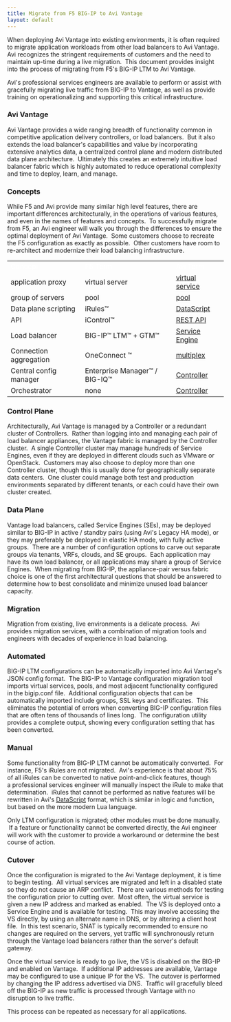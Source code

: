 ```yaml
---
title: Migrate from F5 BIG-IP to Avi Vantage
layout: default
---
```

When deploying Avi Vantage into existing environments, it is often required to migrate application workloads from other load balancers to Avi Vantage.  Avi recognizes the stringent requirements of customers and the need to maintain up-time during a live migration.  This document provides insight into the process of migrating from F5's BIG-IP LTM to Avi Vantage.

Avi's professional services engineers are available to perform or assist with gracefully migrating live traffic from BIG-IP to Vantage, as well as provide training on operationalizing and supporting this critical infrastructure.

### Avi Vantage

Avi Vantage provides a wide ranging breadth of functionality common in competitive application delivery controllers, or load balancers.  But it also extends the load balancer's capabilities and value by incorporating extensive analytics data, a centralized control plane and modern distributed data plane architecture.  Ultimately this creates an extremely intuitive load balancer fabric which is highly automated to reduce operational complexity and time to deploy, learn, and manage.

### Concepts

While F5 and Avi provide many similar high level features, there are important differences architecturally, in the operations of various features, and even in the names of features and concepts.  To successfully migrate from F5, an Avi engineer will walk you through the differences to ensure the optimal deployment of Avi Vantage.  Some customers choose to recreate the F5 configuration as exactly as possible.  Other customers have room to re-architect and modernize their load balancing infrastructure.

<table class=" table table-bordered table-hover">  
<tbody>          
<tr>    
<td><span style="color: white; font-size: medium;">Concept</span></td>
<td><span style="color: white; font-size: medium;">F5 Term</span></td>
<td><span style="color: white; font-size: medium;">Avi Term</span></td>
</tr>
<tr>    
<td>application proxy</td>
<td>virtual server</td>
<td><a href="/docs/architectural-overview/applications/virtual-services/create-virtual-service/">virtual service</a></td>
</tr>
<tr>    
<td>group of servers</td>
<td>pool</td>
<td><a href="/docs/architectural-overview/applications/pools/">pool</a></td>
</tr>
<tr>    
<td>Data plane scripting</td>
<td>iRules™</td>
<td><a href="/docs/datascript-guide/">DataScript</a></td>
</tr>
<tr>    
<td>API</td>
<td>iControl™</td>
<td><a href="/docs/latest/api-guide/overview.html">REST API</a></td>
</tr>
<tr>    
<td>Load balancer</td>
<td>BIG-IP™ LTM™ + GTM™</td>
<td><a href="/docs/architectural-overview/">Service Engine</a></td>
</tr>
<tr>    
<td>Connection aggregation</td>
<td>OneConnect ™</td>
<td><a href="/connection-multiplex/">multiplex</a></td>
</tr>
<tr>    
<td>Central config manager</td>
<td>Enterprise Manager™ / BIG-IQ™</td>
<td><a href="/docs/architectural-overview/">Controller</a></td>
</tr>
<tr>    
<td>Orchestrator</td>
<td>none</td>
<td><a href="/docs/architectural-overview/">Controller</a></td>
</tr>
</tbody>
</table> 

### Control Plane

Architecturally, Avi Vantage is managed by a Controller or a redundant cluster of Controllers.  Rather than logging into and managing each pair of load balancer appliances, the Vantage fabric is managed by the Controller cluster.  A single Controller cluster may manage hundreds of Service Engines, even if they are deployed in different clouds such as VMware or OpenStack.  Customers may also choose to deploy more than one Controller cluster, though this is usually done for geographically separate data centers.  One cluster could manage both test and production environments separated by different tenants, or each could have their own cluster created.

### Data Plane

Vantage load balancers, called Service Engines (SEs), may be deployed similar to BIG-IP in active / standby pairs (using Avi's Legacy HA mode), or they may preferably be deployed in elastic HA mode, with fully active groups.  There are a number of configuration options to carve out separate groups via tenants, VRFs, clouds, and SE groups.  Each application may have its own load balancer, or all applications may share a group of Service Engines.  When migrating from BIG-IP, the appliance-pair versus fabric choice is one of the first architectural questions that should be answered to determine how to best consolidate and minimize unused load balancer capacity.

### Migration

Migration from existing, live environments is a delicate process.  Avi provides migration services, with a combination of migration tools and engineers with decades of experience in load balancing.

### Automated

BIG-IP LTM configurations can be automatically imported into Avi Vantage's JSON config format.  The BIG-IP to Vantage configuration migration tool imports virtual services, pools, and most adjacent functionality configured in the bigip.conf file.  Additional configuration objects that can be automatically imported include groups, SSL keys and certificates.  This eliminates the potential of errors when converting BIG-IP configuration files that are often tens of thousands of lines long.  The configuration utility provides a complete output, showing every configuration setting that has been converted.

### Manual

Some functionality from BIG-IP LTM cannot be automatically converted.  For instance, F5's iRules are not migrated.  Avi's experience is that about 75% of all iRules can be converted to native point-and-click features, though a professional services engineer will manually inspect the iRule to make that determination.  iRules that cannot be performed as native features will be rewritten in Avi's <a href="/docs/datascript-guide/">DataScript</a> format, which is similar in logic and function, but based on the more modern Lua language.

Only LTM configuration is migrated; other modules must be done manually.  If a feature or functionality cannot be converted directly, the Avi engineer will work with the customer to provide a workaround or determine the best course of action.

### Cutover

Once the configuration is migrated to the Avi Vantage deployment, it is time to begin testing.  All virtual services are migrated and left in a disabled state so they do not cause an ARP conflict.  There are various methods for testing the configuration prior to cutting over.  Most often, the virtual service is given a new IP address and marked as enabled.  The VS is deployed onto a Service Engine and is available for testing.  This may involve accessing the VS directly, by using an alternate name in DNS, or by altering a client host file.  In this test scenario, SNAT is typically recommended to ensure no changes are required on the servers, yet traffic will synchronously return through the Vantage load balancers rather than the server's default gateway.

Once the virtual service is ready to go live, the VS is disabled on the BIG-IP and enabled on Vantage.  If additional IP addresses are available, Vantage may be configured to use a unique IP for the VS.  The cutover is performed by changing the IP address advertised via DNS.  Traffic will gracefully bleed off the BIG-IP as new traffic is processed through Vantage with no disruption to live traffic.

This process can be repeated as necessary for all applications.

 

 
